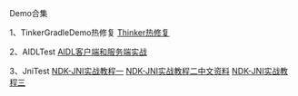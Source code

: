 Demo合集

1、TinkerGradleDemo热修复
[Thinker热修复](http://blog.csdn.net/zhangydd/article/details/78537371)


2、AIDLTest
[AIDL客户端和服务端实战](http://http://blog.csdn.net/qian520ao/article/details/78072250)

3、JniTest
[NDK-JNI实战教程一](http://http://blog.csdn.net/yanbober/article/details/45309049)
[NDK-JNI实战教程二中文资料](http://blog.csdn.net/yanbober/article/details/45310365)
[NDK-JNI实战教程三](http://blog.csdn.net/yanbober/article/details/45310589)

